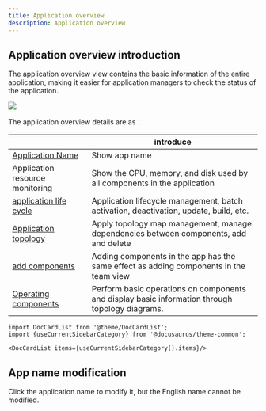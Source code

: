 ```yaml
---
title: Application overview
description: Application overview
---
```


## Application overview introduction

The application overview view contains the basic information of the entire application, making it easier for application managers to check the status of the application.

![](https://static.goodrain.com/docs/5.6/use-manual/app-manage/overview/overview.png)

The application overview details are as：

|                                                                                   | introduce                                                                                                                                      |
| --------------------------------------------------------------------------------- | ---------------------------------------------------------------------------------------------------------------------------------------------- |
| [Application Name](#应用名称修改)                                                       | Show app name                                                                                                                                  |
| Application resource monitoring                                                   | Show the CPU, memory, and disk used by all components in the application                                                                       |
| [application life cycle](/docs/use-manual/app-manage/overview/operation)          | Application lifecycle management, batch activation, deactivation, update, build, etc.                                                          |
| [Application topology](/docs/use-manual/app-manage/overview/app-topology)         | Apply topology map management, manage dependencies between components, add and delete                                                          |
| [add components](/docs/use-manual/app-manage/overview/add-service)                | Adding components in the app has the same effect as adding components in the team view                                                         |
| [Operating components](/docs/use-manual/app-manage/overview/app-topology#拓扑图组件操作) | Perform basic operations on components and display basic information through topology diagrams.                                                |


```mdx-code-block
import DocCardList from '@theme/DocCardList';
import {useCurrentSidebarCategory} from '@docusaurus/theme-common';

<DocCardList items={useCurrentSidebarCategory().items}/>
```



## App name modification

Click the application name to modify it, but the English name cannot be modified.